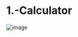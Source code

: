 # 1.-Calculator
![image](https://user-images.githubusercontent.com/52386146/182504034-d816eaaa-92e0-47c6-baae-6d15e0692de6.png)
